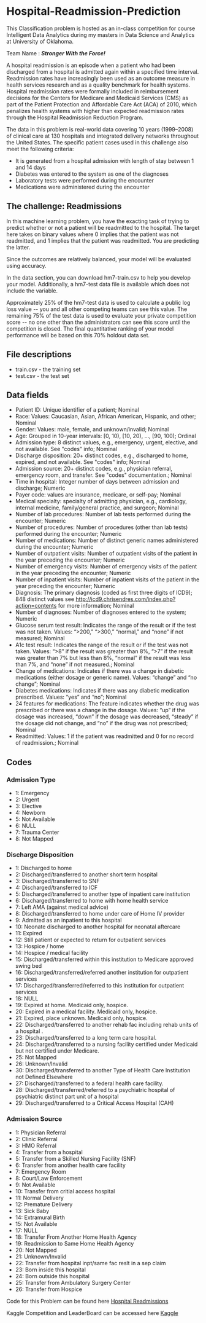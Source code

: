 # Hospital-Readmission-Prediction

This Classification problem is hosted as an in-class competition for course Intelligent Data Analytics during my masters in Data Science and Analytics at University of Oklahoma.

Team Name : **_Stronger With the Force!_**

A hospital readmission is an episode when a patient who had been discharged from a hospital is admitted again within a specified time interval. Readmission rates have increasingly been used as an outcome measure in health services research and as a quality benchmark for health systems. Hospital readmission rates were formally included in reimbursement decisions for the Centers for Medicare and Medicaid Services (CMS) as part of the Patient Protection and Affordable Care Act (ACA) of 2010, which penalizes health systems with higher than expected readmission rates through the Hospital Readmission Reduction Program.

The data in this problem is real-world data covering 10 years (1999–2008) of clinical care at 130 hospitals and integrated delivery networks throughout the United States. The specific patient cases used in this challenge also meet the following criteria:

 * It is generated from a hospital admission with length of stay between 1 and 14 days
 * Diabetes was entered to the system as one of the diagnoses
 * Laboratory tests were performed during the encounter
 * Medications were administered during the encounter

## The challenge: Readmissions

In this machine learning problem, you have the exacting task of trying to predict whether or not a patient will be readmitted to the hospital. The target here takes on binary values where 0 implies that the patient was not readmitted, and 1 implies that the patient was readmitted. You are predicting the latter.

Since the outcomes are relatively balanced, your model will be evaluated using accuracy.

In the data section, you can download hm7-train.csv to help you develop your model. Additionally, a hm7-test data file is available which does not include the  variable.

Approximately 25% of the hm7-test data is used to calculate a public log loss value -- you and all other competing teams can see this value. The remaining 75% of the test data is used to evaluate your private competition score -- no one other than the administrators can see this score until the competition is closed. The final quantitative ranking of your model performance will be based on this 70% holdout data set. 

## File descriptions
  * train.csv - the training set
  * test.csv - the test set

## Data fields
 * Patient ID: Unique identifier of a patient; Nominal
 * Race: Values: Caucasian, Asian, African American, Hispanic, and other; Nominal
 * Gender: Values: male, female, and unknown/invalid; Nominal
 * Age: Grouped in 10-year intervals: \[0, 10), \[10, 20), …, \[90, 100)\; Ordinal
 * Admission type: 8 distinct values, e.g., emergency, urgent, elective, and not available. See "codes" info; Nominal
 * Discharge disposition: 20+ distinct codes, e.g., discharged to home, expired, and not available. See "codes" info; Nominal
 * Admission source: 20+ distinct codes, e.g., physician referral, emergency room, and transfer. See "codes" documentation.; Nominal
 * Time in hospital: Integer number of days between admission and discharge; Numeric
 * Payer code: values are insurance, medicare, or self-pay; Nominal
 * Medical specialty: specialty of admitting physician, e.g., cardiology, internal medicine, family/general practice, and surgeon; Nominal
 * Number of lab procedures: Number of lab tests performed during the encounter; Numeric
 * Number of procedures: Number of procedures (other than lab tests) performed during the encounter; Numeric
 * Number of medications: Number of distinct generic names administered during the encounter; Numeric
 * Number of outpatient visits: Number of outpatient visits of the patient in the year preceding the encounter; Numeric
 * Number of emergency visits: Number of emergency visits of the patient in the year preceding the encounter; Numeric
 * Number of inpatient visits: Number of inpatient visits of the patient in the year preceding the encounter; Numeric
 * Diagnosis: The primary diagnosis (coded as first three digits of ICD9); 848 distinct values see http://icd9.chrisendres.com/index.php?action=contents for more information; Nominal
 * Number of diagnoses: Number of diagnoses entered to the system; Numeric
 * Glucose serum test result: Indicates the range of the result or if the test was not taken. Values: “>200,” “>300,” “normal,” and “none” if not measured; Nominal
 * A1c test result: Indicates the range of the result or if the test was not taken. Values: “>8” if the result was greater than 8%, “>7” if the result was greater than 7% but less than 8%, “normal” if the result was less than 7%, and “none” if not measured.; Nominal
 * Change of medications: Indicates if there was a change in diabetic medications (either dosage or generic name). Values: “change” and “no change”; Nominal
 * Diabetes medications: Indicates if there was any diabetic medication prescribed. Values: “yes” and “no”; Nominal
 * 24 features for medications: The feature indicates whether the drug was prescribed or there was a change in the dosage. Values: “up” if the dosage was increased, “down” if the dosage was decreased, “steady” if the dosage did not change, and “no” if the drug was not prescribed; Nominal
 * Readmitted: Values: 1 if the patient was readmitted and 0 for no record of readmission.; Nominal

## Codes
### Admission Type
  * 1: Emergency
  * 2: Urgent
  * 3: Elective
  * 4: Newborn
  * 5: Not Available
  * 6: NULL
  * 7: Trauma Center
  * 8: Not Mapped
### Discharge Disposition

  * 1: Discharged to home
  * 2: Discharged/transferred to another short term hospital
  * 3: Discharged/transferred to SNF
  * 4: Discharged/transferred to ICF
  * 5: Discharged/transferred to another type of inpatient care institution
  * 6: Discharged/transferred to home with home health service
  * 7: Left AMA (against medical advice)
  * 8: Discharged/transferred to home under care of Home IV provider
  * 9: Admitted as an inpatient to this hospital
  * 10: Neonate discharged to another hospital for neonatal aftercare
  * 11: Expired
  * 12: Still patient or expected to return for outpatient services
  * 13: Hospice / home
  * 14: Hospice / medical facility
  * 15: Discharged/transferred within this institution to Medicare approved swing bed
  * 16: Discharged/transferred/referred another institution for outpatient services
  * 17: Discharged/transferred/referred to this institution for outpatient services
  * 18: NULL
  * 19: Expired at home. Medicaid only, hospice.
  * 20: Expired in a medical facility. Medicaid only, hospice.
  * 21: Expired, place unknown. Medicaid only, hospice.
  * 22: Discharged/transferred to another rehab fac including rehab units of a hospital .
  * 23: Discharged/transferred to a long term care hospital.
  * 24: Discharged/transferred to a nursing facility certified under Medicaid but not certified under Medicare.
  * 25: Not Mapped
  * 26: Unknown/Invalid
  * 30: Discharged/transferred to another Type of Health Care Institution not Defined Elsewhere
  * 27: Discharged/transferred to a federal health care facility.
  * 28: Discharged/transferred/referred to a psychiatric hospital of psychiatric distinct part unit of a hospital
  * 29: Discharged/transferred to a Critical Access Hospital (CAH)

### Admission Source
  * 1: Physician Referral
  * 2: Clinic Referral
  * 3: HMO Referral
  * 4: Transfer from a hospital
  * 5: Transfer from a Skilled Nursing Facility (SNF)
  * 6: Transfer from another health care facility
  * 7: Emergency Room
  * 8: Court/Law Enforcement
  * 9: Not Available
  * 10: Transfer from critial access hospital
  * 11: Normal Delivery
  * 12: Premature Delivery
  * 13: Sick Baby
  * 14: Extramural Birth
  * 15: Not Available
  * 17: NULL
  * 18: Transfer From Another Home Health Agency
  * 19: Readmission to Same Home Health Agency
  * 20: Not Mapped
  * 21: Unknown/Invalid
  * 22: Transfer from hospital inpt/same fac reslt in a sep claim
  * 23: Born inside this hospital
  * 24: Born outside this hospital
  * 25: Transfer from Ambulatory Surgery Center
  * 26: Transfer from Hospice

Code for this Problem can be found here [Hospital Readmissions](./hosp_readmission.R)

Kaggle Competition and LeaderBoard can be accessed here [Kaggle](https://www.kaggle.com/c/5103-ida-hm7-2021/leaderboard)

